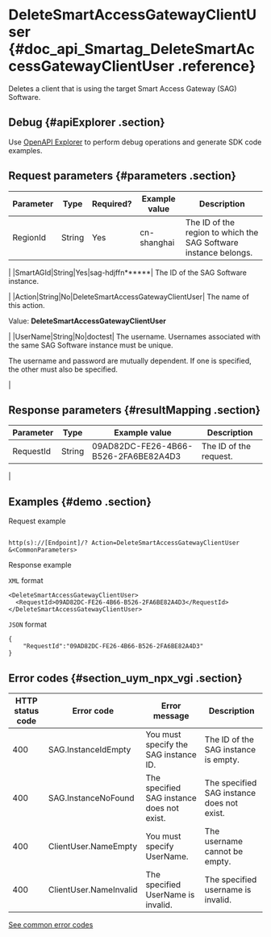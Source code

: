 # DeleteSmartAccessGatewayClientUser {#doc_api_Smartag_DeleteSmartAccessGatewayClientUser .reference}

Deletes a client that is using the target Smart Access Gateway \(SAG\) Software.

## Debug {#apiExplorer .section}

Use [OpenAPI Explorer](https://api.aliyun.com/#product=Smartag&api=DeleteSmartAccessGatewayClientUser) to perform debug operations and generate SDK code examples.

## Request parameters {#parameters .section}

|Parameter|Type|Required?|Example value|Description|
|---------|----|---------|-------------|-----------|
|RegionId|String|Yes|cn-shanghai| The ID of the region to which the SAG Software instance belongs.

 |
|SmartAGId|String|Yes|sag-hdjffn\*\*\*\*\*\*| The ID of the SAG Software instance.

 |
|Action|String|No|DeleteSmartAccessGatewayClientUser| The name of this action.

 Value: **DeleteSmartAccessGatewayClientUser**

 |
|UserName|String|No|doctest| The username. Usernames associated with the same SAG Software instance must be unique.

 The username and password are mutually dependent. If one is specified, the other must also be specified.

 |

## Response parameters {#resultMapping .section}

|Parameter|Type|Example value|Description|
|---------|----|-------------|-----------|
|RequestId|String|09AD82DC-FE26-4B66-B526-2FA6BE82A4D3| The ID of the request.

 |

## Examples {#demo .section}

Request example

``` {#request_demo}

http(s)://[Endpoint]/? Action=DeleteSmartAccessGatewayClientUser
&<CommonParameters>

```

Response example

`XML` format

``` {#xml_return_success_demo}
<DeleteSmartAccessGatewayClientUser> 
  <RequestId>09AD82DC-FE26-4B66-B526-2FA6BE82A4D3</RequestId> 
</DeleteSmartAccessGatewayClientUser> 

```

`JSON` format

``` {#json_return_success_demo}
{
	"RequestId":"09AD82DC-FE26-4B66-B526-2FA6BE82A4D3"
}
```

## Error codes {#section_uym_npx_vgi .section}

|HTTP status code|Error code|Error message|Description|
|----------------|----------|-------------|-----------|
|400|SAG.InstanceIdEmpty|You must specify the SAG instance ID.|The ID of the SAG instance is empty.|
|400|SAG.InstanceNoFound|The specified SAG instance does not exist.|The specified SAG instance does not exist.|
|400|ClientUser.NameEmpty|You must specify UserName.|The username cannot be empty.|
|400|ClientUser.NameInvalid|The specified UserName is invalid.|The specified username is invalid.|

[See common error codes](https://error-center.aliyun.com/status/product/Smartag)

